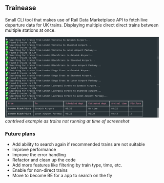## Trainease

Small CLI tool that makes use of Rail Data Marketplace API to fetch live departure data for UK trains. Displaying multiple direct direct trains between multiple stations at once.

![alt text](image.png)
_contrived example as trains not running at time of screenshot_

### Future plans

- Add ability to search again if recommended trains are not suitable
- Improve performance
- Improve the error handling
- Refactor and clean up the code
- Add more features like filtering by train type, time, etc.
- Enable for non-direct trains
- Move to become BE for a app to search on the fly

